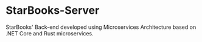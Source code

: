 # StarBooks-Server
StarBooks' Back-end developed using Microservices Architecture based on .NET Core and Rust microservices.